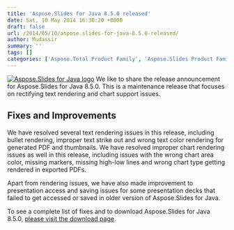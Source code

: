 ```yaml
---
title: 'Aspose.Slides for Java 8.5.0 released'
date: Sat, 10 May 2014 16:30:20 +0000
draft: false
url: /2014/05/10/aspose.slides-for-java-8.5.0-released/
author: Mudassir
summary: ''
tags: []
categories: ['Aspose.Total Product Family', 'Aspose.Slides Product Family']
---
```


[![][1]](https://blog.aspose.com/wp-content/uploads/sites/2/2013/08/aspose-Slides-for-Java_100.png) We like to share the release announcement for Aspose.Slides for Java 8.5.0. This is a maintenance release that focuses on rectifying text rendering and chart support issues.

## Fixes and Improvements

We have resolved several text rendering issues in this release, including bullet rendering, improper text strike out and wrong text color rendering for generated PDF and thumbnails. We have resolved improper chart rendering issues as well in this release, including issues with the wrong chart area color, missing markers, missing high-low lines and wrong chart type getting rendered in exported PDFs.

Apart from rendering issues, we have also made improvement to presentation access and saving issues for some presentation decks that failed to get accessed or saved in older version of Aspose.Slides for Java.

To see a complete list of fixes and to download Aspose.Slides for Java 8.5.0, [please visit the download page][2].




[1]: https://blog.aspose.com/wp-content/uploads/sites/2/2013/08/aspose-Slides-for-Java_100.png "Aspose.Slides for Java logo"
[2]: https://blog.aspose.com/





